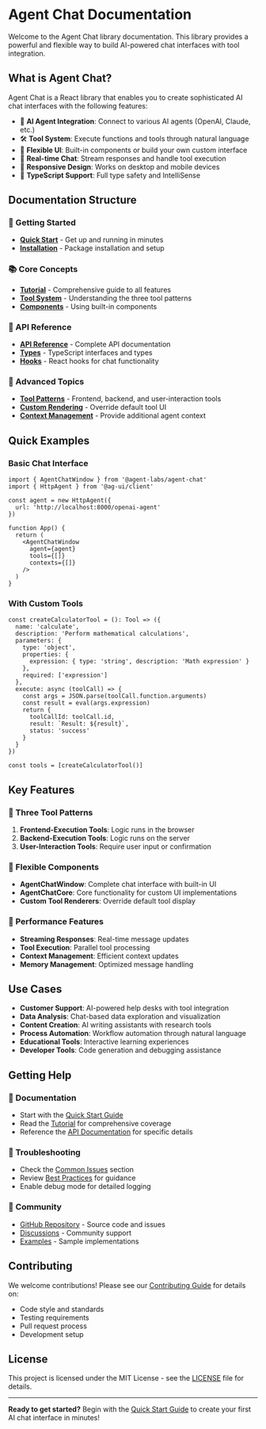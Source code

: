 # Agent Chat Documentation

Welcome to the Agent Chat library documentation. This library provides a powerful and flexible way to build AI-powered chat interfaces with tool integration.

## What is Agent Chat?

Agent Chat is a React library that enables you to create sophisticated AI chat interfaces with the following features:

- 🤖 **AI Agent Integration**: Connect to various AI agents (OpenAI, Claude, etc.)
- 🛠️ **Tool System**: Execute functions and tools through natural language
- 🎨 **Flexible UI**: Built-in components or build your own custom interface
- 🔄 **Real-time Chat**: Stream responses and handle tool execution
- 📱 **Responsive Design**: Works on desktop and mobile devices
- 🎯 **TypeScript Support**: Full type safety and IntelliSense

## Documentation Structure

### 🚀 Getting Started
- **[Quick Start](./quick-start.md)** - Get up and running in minutes
- **[Installation](./quick-start.md#installation)** - Package installation and setup

### 📚 Core Concepts
- **[Tutorial](./tutorial.md)** - Comprehensive guide to all features
- **[Tool System](./tutorial.md#tool-system)** - Understanding the three tool patterns
- **[Components](./tutorial.md#component-usage)** - Using built-in components

### 🔧 API Reference
- **[API Reference](./api-reference.md)** - Complete API documentation
- **[Types](./api-reference.md#types)** - TypeScript interfaces and types
- **[Hooks](./api-reference.md#hooks)** - React hooks for chat functionality

### 🎯 Advanced Topics
- **[Tool Patterns](./tutorial.md#tool-system)** - Frontend, backend, and user-interaction tools
- **[Custom Rendering](./tutorial.md#custom-tool-renderers)** - Override default tool UI
- **[Context Management](./tutorial.md#context-management)** - Provide additional agent context

## Quick Examples

### Basic Chat Interface

```tsx
import { AgentChatWindow } from '@agent-labs/agent-chat'
import { HttpAgent } from '@ag-ui/client'

const agent = new HttpAgent({
  url: 'http://localhost:8000/openai-agent'
})

function App() {
  return (
    <AgentChatWindow
      agent={agent}
      tools={[]}
      contexts={[]}
    />
  )
}
```

### With Custom Tools

```tsx
const createCalculatorTool = (): Tool => ({
  name: 'calculate',
  description: 'Perform mathematical calculations',
  parameters: {
    type: 'object',
    properties: {
      expression: { type: 'string', description: 'Math expression' }
    },
    required: ['expression']
  },
  execute: async (toolCall) => {
    const args = JSON.parse(toolCall.function.arguments)
    const result = eval(args.expression)
    return {
      toolCallId: toolCall.id,
      result: `Result: ${result}`,
      status: 'success'
    }
  }
})

const tools = [createCalculatorTool()]
```

## Key Features

### 🔄 Three Tool Patterns

1. **Frontend-Execution Tools**: Logic runs in the browser
2. **Backend-Execution Tools**: Logic runs on the server  
3. **User-Interaction Tools**: Require user input or confirmation

### 🎨 Flexible Components

- **AgentChatWindow**: Complete chat interface with built-in UI
- **AgentChatCore**: Core functionality for custom UI implementations
- **Custom Tool Renderers**: Override default tool display

### 🚀 Performance Features

- **Streaming Responses**: Real-time message updates
- **Tool Execution**: Parallel tool processing
- **Context Management**: Efficient context updates
- **Memory Management**: Optimized message handling

## Use Cases

- **Customer Support**: AI-powered help desks with tool integration
- **Data Analysis**: Chat-based data exploration and visualization
- **Content Creation**: AI writing assistants with research tools
- **Process Automation**: Workflow automation through natural language
- **Educational Tools**: Interactive learning experiences
- **Developer Tools**: Code generation and debugging assistance

## Getting Help

### 📖 Documentation
- Start with the [Quick Start Guide](./quick-start.md)
- Read the [Tutorial](./tutorial.md) for comprehensive coverage
- Reference the [API Documentation](./api-reference.md) for specific details

### 🐛 Troubleshooting
- Check the [Common Issues](./tutorial.md#troubleshooting) section
- Review [Best Practices](./tutorial.md#best-practices) for guidance
- Enable debug mode for detailed logging

### 💬 Community
- [GitHub Repository](https://github.com/agent-labs/agent-chat) - Source code and issues
- [Discussions](https://github.com/agent-labs/agent-chat/discussions) - Community support
- [Examples](https://github.com/agent-labs/agent-chat/examples) - Sample implementations

## Contributing

We welcome contributions! Please see our [Contributing Guide](https://github.com/agent-labs/agent-chat/blob/main/CONTRIBUTING.md) for details on:

- Code style and standards
- Testing requirements
- Pull request process
- Development setup

## License

This project is licensed under the MIT License - see the [LICENSE](https://github.com/agent-labs/agent-chat/blob/main/LICENSE) file for details.

---

**Ready to get started?** Begin with the [Quick Start Guide](./quick-start.md) to create your first AI chat interface in minutes!
